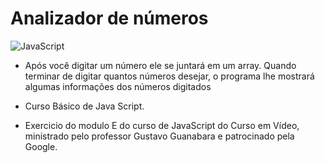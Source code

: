 # Analizador de números

![JavaScript](https://img.shields.io/badge/JavaScript-F7DF1E?style=for-the-badge&logo=javascript&logoColor=black)

* Após você digitar um número ele se juntará em um array. Quando terminar de digitar quantos números desejar, o programa lhe mostrará algumas informações dos números digitados

* Curso Básico de Java Script.

* Exercicio do modulo E do curso de JavaScript do Curso em Vídeo, ministrado pelo professor Gustavo Guanabara e patrocinado pela Google.
